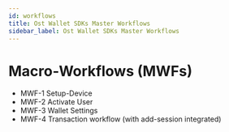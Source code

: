 ```yaml
---
id: workflows
title: Ost Wallet SDKs Master Workflows
sidebar_label: Ost Wallet SDKs Master Workflows
---
```


# Macro-Workflows (MWFs)
- MWF-1 Setup-Device
- MWF-2 Activate User
- MWF-3 Wallet Settings
- MWF-4 Transaction workflow (with add-session integrated)
